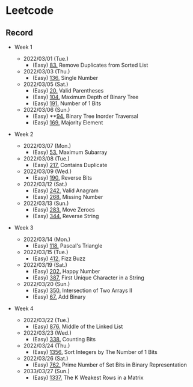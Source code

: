 # Leetcode

## Record

- Week 1
  - 2022/03/01 (Tue.)
    - (Easy) [83.](adam_leetcode/easy/83_Remove_Duplicates_from_Sorted_List.c) Remove Duplicates from Sorted List
  - 2022/03/03 (Thu.)
    - (Easy) [136.](adam_leetcode/easy/136_Single_Number.c) Single Number
  - 2022/03/05 (Sat.)
    - (Easy) [20.](adam_leetcode/easy/20_Valid_Parentheses.c) Valid Parentheses
    - (Easy) [104.](adam_leetcode/easy/104_Maximum_Depth_of_Binary_Tree.c) Maximum Depth of Binary Tree
    - (Easy) [191.](adam_leetcode/easy/191_Number_of_1_Bits.c) Number of 1 Bits
  - 2022/03/06 (Sun.)
    - (Easy) **[94.](adam_leetcode/easy/94_Binary_Tree_Inorder_Traversal.c) Binary Tree Inorder Traversal 
    - (Easy) [169.](adam_leetcode/easy/169_Majority_Element.c) Majority Element

- Week 2
  - 2022/03/07 (Mon.)
    - (Easy) [53.](adam_leetcode/easy/53_Maximum_Subarray.c) Maximum Subarray
  - 2022/03/08 (Tue.)
    - (Easy) [217.](adam_leetcode/easy/217_Contains_Duplicate.c) Contains Duplicate
  - 2022/03/09 (Wed.)
    - (Easy) [190.](adam_leetcode/easy/190_Reverse_Bits.c) Reverse Bits
  - 2022/03/12 (Sat.)
    - (Easy) [242.](adam_leetcode/easy/242_Valid_Anagram.c) Valid Anagram
    - (Easy) [268.](adam_leetcode/easy/268_Missing_Number.c) Missing Number
  - 2022/03/13 (Sun.)
    - (Easy) [283.](adam_leetcode/easy/283_Move_Zeroes.c) Move Zeroes
    - (Easy) [344.](adam_leetcode/easy/344_Reverse_String.c) Reverse String

- Week 3
  - 2022/03/14 (Mon.)
    - (Easy) [118.](adam_leetcode/easy/118_Pascal's_Triangle.c) Pascal's Triangle
  - 2022/03/15 (Tue.)
    - (Easy) [412.](adam_leetcode/easy/412_Fizz_Buzz.c) Fizz Buzz
  - 2022/03/19 (Sat.)
    - (Easy) [202.](adam_leetcode/easy/202_Happy_Number.c) Happy Number
    - (Easy) [387.](adam_leetcode/easy/387_First_Unique_Character_in_a_String.c) First Unique Character in a String
  - 2022/03/20 (Sun.)
    - (Easy) [350.](adam_leetcode/easy/350_Intersection_of_Two_Arrays_II.c) Intersection of Two Arrays II
    - (Easy) [67.](adam_leetcode/easy/67_Add_Binary.c) Add Binary

- Week 4
  - 2022/03/22 (Tue.)
    - (Easy) [876.](adam_leetcode/easy/876_Middle_of_the_Linked%20List.c) Middle of the Linked List
  - 2022/03/23 (Wed.)
    - (Easy) [338.](adam_leetcode/easy/338_Counting_Bits.c) Counting Bits
  - 2022/03/24 (Thu.)
    - (Easy) [1356.](adam_leetcode/easy/1356_Sort_Integers_by_The_Number_of_1_Bits.c) Sort Integers by The Number of 1 Bits
  - 2022/03/26 (Sat.)
    -  (Easy) [762.](adam_leetcode/easy/762_Prime_Number_of_Set_Bits_in_Binary_Representation.c) Prime Number of Set Bits in Binary Representation
  - 2033/03/27 (Sun.)
    - (Easy) [1337.](adam_leetcode/easy/1337_The_K_Weakest_Rows_in_a_Matrix.c) The K Weakest Rows in a Matrix
